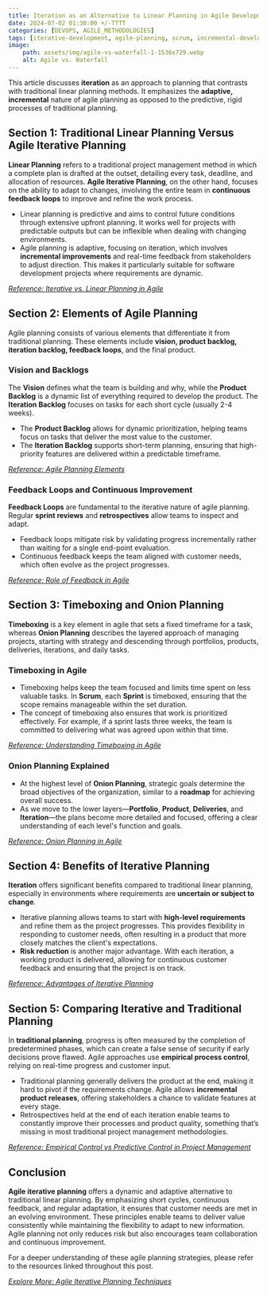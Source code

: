 ```yaml
---
title: Iteration as an Alternative to Linear Planning in Agile Development 
date: 2024-07-02 01:30:00 +/-TTTT
categories: [DEVOPS, AGILE_METHODOLOGIES]
tags: [iterative-development, agile-planning, scrum, incremental-development, devops]
image:
    path: assets/img/agile-vs-waterfall-1-1536x729.webp
    alt: Agile vs. Waterfall
---
```


This article discusses **iteration** as an approach to planning that contrasts with traditional linear planning methods. It emphasizes the **adaptive, incremental** nature of agile planning as opposed to the predictive, rigid processes of traditional planning.

## Section 1: Traditional Linear Planning Versus Agile Iterative Planning

**Linear Planning** refers to a traditional project management method in which a complete plan is drafted at the outset, detailing every task, deadline, and allocation of resources. **Agile Iterative Planning**, on the other hand, focuses on the ability to adapt to changes, involving the entire team in **continuous feedback loops** to improve and refine the work process.

- Linear planning is predictive and aims to control future conditions through extensive upfront planning. It works well for projects with predictable outputs but can be inflexible when dealing with changing environments.
- Agile planning is adaptive, focusing on iteration, which involves **incremental improvements** and real-time feedback from stakeholders to adjust direction. This makes it particularly suitable for software development projects where requirements are dynamic.

*[Reference: Iterative vs. Linear Planning in Agile](https://mpug.com/education/understanding-linear-and-iterative-project-management-methodologies/)*

## Section 2: Elements of Agile Planning

Agile planning consists of various elements that differentiate it from traditional planning. These elements include **vision, product backlog, iteration backlog, feedback loops**, and the final product.

### Vision and Backlogs

The **Vision** defines what the team is building and why, while the **Product Backlog** is a dynamic list of everything required to develop the product. The **Iteration Backlog** focuses on tasks for each short cycle (usually 2-4 weeks).

- The **Product Backlog** allows for dynamic prioritization, helping teams focus on tasks that deliver the most value to the customer.
- The **Iteration Backlog** supports short-term planning, ensuring that high-priority features are delivered within a predictable timeframe.

*[Reference: Agile Planning Elements](https://businessmap.io/agile/project-management/planning)*

### Feedback Loops and Continuous Improvement

**Feedback Loops** are fundamental to the iterative nature of agile planning. Regular **sprint reviews** and **retrospectives** allow teams to inspect and adapt.

- Feedback loops mitigate risk by validating progress incrementally rather than waiting for a single end-point evaluation.
- Continuous feedback keeps the team aligned with customer needs, which often evolve as the project progresses.

*[Reference: Role of Feedback in Agile]()*

## Section 3: Timeboxing and Onion Planning

**Timeboxing** is a key element in agile that sets a fixed timeframe for a task, whereas **Onion Planning** describes the layered approach of managing projects, starting with strategy and descending through portfolios, products, deliveries, iterations, and daily tasks.

### Timeboxing in Agile

- Timeboxing helps keep the team focused and limits time spent on less valuable tasks. In **Scrum**, each **Sprint** is timeboxed, ensuring that the scope remains manageable within the set duration.
- The concept of timeboxing also ensures that work is prioritized effectively. For example, if a sprint lasts three weeks, the team is committed to delivering what was agreed upon within that time.

*[Reference: Understanding Timeboxing in Agile](https://businessmap.io/blog/feedback-loops)*

### Onion Planning Explained

- At the highest level of **Onion Planning**, strategic goals determine the broad objectives of the organization, similar to a **roadmap** for achieving overall success.
- As we move to the lower layers—**Portfolio**, **Product**, **Deliveries**, and **Iteration**—the plans become more detailed and focused, offering a clear understanding of each level's function and goals.

*[Reference: Onion Planning in Agile](https://medium.com/@sadanand.humane/the-agile-planning-onion-brief-overview-d7d08362e91d)*

## Section 4: Benefits of Iterative Planning

**Iteration** offers significant benefits compared to traditional linear planning, especially in environments where requirements are **uncertain or subject to change**.

- Iterative planning allows teams to start with **high-level requirements** and refine them as the project progresses. This provides flexibility in responding to customer needs, often resulting in a product that more closely matches the client's expectations.
- **Risk reduction** is another major advantage. With each iteration, a working product is delivered, allowing for continuous customer feedback and ensuring that the project is on track.

*[Reference: Advantages of Iterative Planning](https://asana.com/resources/iterative-process)*

## Section 5: Comparing Iterative and Traditional Planning

In **traditional planning**, progress is often measured by the completion of predetermined phases, which can create a false sense of security if early decisions prove flawed. Agile approaches use **empirical process control**, relying on real-time progress and customer input.

- Traditional planning generally delivers the product at the end, making it hard to pivot if the requirements change. Agile allows **incremental product releases**, offering stakeholders a chance to validate features at every stage.
- Retrospectives held at the end of each iteration enable teams to constantly improve their processes and product quality, something that’s missing in most traditional project management methodologies.

*[Reference: Empirical Control vs Predictive Control in Project Management](https://www.projectmanagement.com/articles/881889/defined-vs--empirical-process-control--choosing-the-best-approach#_=_)*

## Conclusion

**Agile iterative planning** offers a dynamic and adaptive alternative to traditional linear planning. By emphasizing short cycles, continuous feedback, and regular adaptation, it ensures that customer needs are met in an evolving environment. These principles enable teams to deliver value consistently while maintaining the flexibility to adapt to new information. Agile planning not only reduces risk but also encourages team collaboration and continuous improvement.

For a deeper understanding of these agile planning strategies, please refer to the resources linked throughout this post.

*[Explore More: Agile Iterative Planning Techniques](https://www.agilebusiness.org/dsdm-project-framework/iterative-development.html)*
